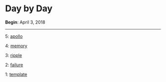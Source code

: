 # Day by Day

**Begin**: April 3, 2018

---

5: [apollo](5_apollo)

4: [memory](4_memory)

3: [ripple](3_ripple)

2: [failure](2_failure)

1: [template](1_template)
